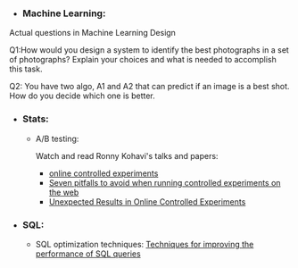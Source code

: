 - ### Machine Learning:



Actual questions in Machine Learning Design 

Q1:How would you design a system to identify the best photographs in a set of photographs? Explain your choices and what is needed to accomplish this task.

Q2: You have two algo, A1 and A2 that can predict if an image is a best shot. How do you decide which one is better.



- ### Stats:
  - A/B testing:

    Watch and read Ronny Kohavi's talks and papers:
    - [online controlled experiments](https://www.youtube.com/watch?v=qtboCGd_hTA)
    - [Seven pitfalls to avoid when running controlled experiments on the web](https://www.researchgate.net/publication/221653160_Seven_pitfalls_to_avoid_when_running_controlled_experiments_on_the_web)
    - [Unexpected Results in Online Controlled Experiments](https://www.researchgate.net/publication/220520287_Unexpected_Results_in_Online_Controlled_Experiments)


- ### SQL:
  - SQL optimization techniques:
[Techniques for improving the performance of SQL queries](https://www.ibm.com/support/knowledgecenter/en/SSZLC2_9.0.0/com.ibm.commerce.developer.doc/refs/rsdperformanceworkspaces.htm)

